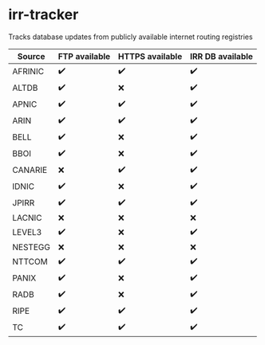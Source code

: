 # irr-tracker
Tracks database updates from publicly available internet routing registries 

<!--- details anchor -->
| Source | FTP available | HTTPS available | IRR DB available
| --- | --- | --- | --- |
| AFRINIC | :heavy_check_mark: | :heavy_check_mark: | :heavy_check_mark: |
| ALTDB | :heavy_check_mark: | :x: | :heavy_check_mark: |
| APNIC | :heavy_check_mark: | :heavy_check_mark: | :heavy_check_mark: |
| ARIN | :heavy_check_mark: | :heavy_check_mark: | :heavy_check_mark: |
| BELL | :heavy_check_mark: | :x: | :heavy_check_mark: |
| BBOI | :heavy_check_mark: | :x: | :heavy_check_mark: |
| CANARIE | :x: | :heavy_check_mark: | :heavy_check_mark: |
| IDNIC | :heavy_check_mark: | :x: | :heavy_check_mark: |
| JPIRR | :heavy_check_mark: | :heavy_check_mark: | :heavy_check_mark: |
| LACNIC | :x: | :x: | :x: |
| LEVEL3 | :heavy_check_mark: | :x: | :heavy_check_mark: |
| NESTEGG | :x: | :x: | :x: |
| NTTCOM | :heavy_check_mark: | :heavy_check_mark: | :heavy_check_mark: |
| PANIX | :heavy_check_mark: | :x: | :heavy_check_mark: |
| RADB | :heavy_check_mark: | :x: | :heavy_check_mark: |
| RIPE | :heavy_check_mark: | :heavy_check_mark: | :heavy_check_mark: |
| TC | :heavy_check_mark: | :heavy_check_mark: | :heavy_check_mark: |
<!--- details anchor -->